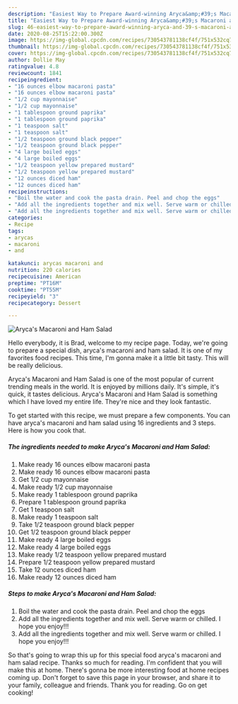 ```yaml
---
description: "Easiest Way to Prepare Award-winning Aryca&amp;#39;s Macaroni and Ham Salad"
title: "Easiest Way to Prepare Award-winning Aryca&amp;#39;s Macaroni and Ham Salad"
slug: 46-easiest-way-to-prepare-award-winning-aryca-and-39-s-macaroni-and-ham-salad
date: 2020-08-25T15:22:00.300Z
image: https://img-global.cpcdn.com/recipes/730543781138cf4f/751x532cq70/arycas-macaroni-and-ham-salad-recipe-main-photo.jpg
thumbnail: https://img-global.cpcdn.com/recipes/730543781138cf4f/751x532cq70/arycas-macaroni-and-ham-salad-recipe-main-photo.jpg
cover: https://img-global.cpcdn.com/recipes/730543781138cf4f/751x532cq70/arycas-macaroni-and-ham-salad-recipe-main-photo.jpg
author: Dollie May
ratingvalue: 4.8
reviewcount: 1841
recipeingredient:
- "16 ounces elbow macaroni pasta"
- "16 ounces elbow macaroni pasta"
- "1/2 cup mayonnaise"
- "1/2 cup mayonnaise"
- "1 tablespoon ground paprika"
- "1 tablespoon ground paprika"
- "1 teaspoon salt"
- "1 teaspoon salt"
- "1/2 teaspoon ground black pepper"
- "1/2 teaspoon ground black pepper"
- "4 large boiled eggs"
- "4 large boiled eggs"
- "1/2 teaspoon yellow prepared mustard"
- "1/2 teaspoon yellow prepared mustard"
- "12 ounces diced ham"
- "12 ounces diced ham"
recipeinstructions:
- "Boil the water and cook the pasta drain. Peel and chop the eggs"
- "Add all the ingredients together and mix well. Serve warm or chilled. I hope you enjoy!!!"
- "Add all the ingredients together and mix well. Serve warm or chilled. I hope you enjoy!!!"
categories:
- Recipe
tags:
- arycas
- macaroni
- and

katakunci: arycas macaroni and 
nutrition: 220 calories
recipecuisine: American
preptime: "PT16M"
cooktime: "PT55M"
recipeyield: "3"
recipecategory: Dessert

---
```



![Aryca&#39;s Macaroni and Ham Salad](https://img-global.cpcdn.com/recipes/730543781138cf4f/751x532cq70/arycas-macaroni-and-ham-salad-recipe-main-photo.jpg)

Hello everybody, it is Brad, welcome to my recipe page. Today, we're going to prepare a special dish, aryca&#39;s macaroni and ham salad. It is one of my favorites food recipes. This time, I'm gonna make it a little bit tasty. This will be really delicious.

Aryca&#39;s Macaroni and Ham Salad is one of the most popular of current trending meals in the world. It is enjoyed by millions daily. It's simple, it's quick, it tastes delicious. Aryca&#39;s Macaroni and Ham Salad is something which I have loved my entire life. They're nice and they look fantastic.




To get started with this recipe, we must prepare a few components. You can have aryca&#39;s macaroni and ham salad using 16 ingredients and 3 steps. Here is how you cook that.

<!--inarticleads1-->

##### The ingredients needed to make Aryca&#39;s Macaroni and Ham Salad:

1. Make ready 16 ounces elbow macaroni pasta
1. Make ready 16 ounces elbow macaroni pasta
1. Get 1/2 cup mayonnaise
1. Make ready 1/2 cup mayonnaise
1. Make ready 1 tablespoon ground paprika
1. Prepare 1 tablespoon ground paprika
1. Get 1 teaspoon salt
1. Make ready 1 teaspoon salt
1. Take 1/2 teaspoon ground black pepper
1. Get 1/2 teaspoon ground black pepper
1. Make ready 4 large boiled eggs
1. Make ready 4 large boiled eggs
1. Make ready 1/2 teaspoon yellow prepared mustard
1. Prepare 1/2 teaspoon yellow prepared mustard
1. Take 12 ounces diced ham
1. Make ready 12 ounces diced ham




<!--inarticleads2-->

##### Steps to make Aryca&#39;s Macaroni and Ham Salad:

1. Boil the water and cook the pasta drain. Peel and chop the eggs
1. Add all the ingredients together and mix well. Serve warm or chilled. I hope you enjoy!!!
1. Add all the ingredients together and mix well. Serve warm or chilled. I hope you enjoy!!!




So that's going to wrap this up for this special food aryca&#39;s macaroni and ham salad recipe. Thanks so much for reading. I'm confident that you will make this at home. There's gonna be more interesting food at home recipes coming up. Don't forget to save this page in your browser, and share it to your family, colleague and friends. Thank you for reading. Go on get cooking!

